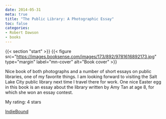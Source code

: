 ```yaml
---
date: 2014-05-31
meta: true
title: "The Public Library: A Photographic Essay"
toc: false
categories:
- Robert Dawson
- books
---
```


{{< section "start" >}}
{{< figure src="https://images.booksense.com/images/173/892/9781616892173.jpg" type="margin" label="mn-cover" alt="Book cover" >}}

Nice book of both photographs and a number of short essays on public libraries, one of my favorite things. I am looking forward to visiting the Salt Lake City public library next time I travel there for work. One nice Easter egg in this book is an essay about the library written by Amy Tan at age 8, for which she won an essay contest.

My rating: 4 stars  

[IndieBound](https://www.indiebound.org/book/9781616892173)
